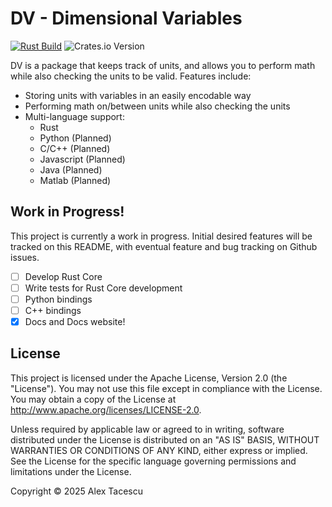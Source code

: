 # DV - Dimensional Variables

[![Rust Build](https://github.com/alextac98/dv/actions/workflows/rust.yaml/badge.svg)](https://github.com/alextac98/dv/actions/workflows/rust.yaml) ![Crates.io Version](https://img.shields.io/crates/v/dv)

DV is a package that keeps track of units, and allows you to perform math while also checking the units to be valid. Features include:

- Storing units with variables in an easily encodable way
- Performing math on/between units while also checking the units
- Multi-language support:
    - Rust
    - Python (Planned)
    - C/C++ (Planned)
    - Javascript (Planned)
    - Java (Planned)
    - Matlab (Planned)

## Work in Progress!

This project is currently a work in progress. Initial desired features will be tracked on this README, with eventual feature and bug tracking on Github issues.

- [ ] Develop Rust Core
- [ ] Write tests for Rust Core development
- [ ] Python bindings
- [ ] C++ bindings
- [x] Docs and Docs website!

## License

This project is licensed under the Apache License, Version 2.0 (the "License"). You may not use this file except in compliance with the License. You may obtain a copy of the License at http://www.apache.org/licenses/LICENSE-2.0.

Unless required by applicable law or agreed to in writing, software distributed under the License is distributed on an "AS IS" BASIS, WITHOUT WARRANTIES OR CONDITIONS OF ANY KIND, either express or implied. See the License for the specific language governing permissions and limitations under the License.

Copyright &copy; 2025 Alex Tacescu